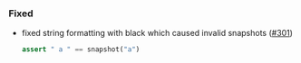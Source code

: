 ### Fixed

- fixed string formatting with black which caused invalid snapshots ([#301](https://github.com/15r10nk/inline-snapshot/issues/301))

    ``` python
    assert " a " == snapshot("a")
    ```
